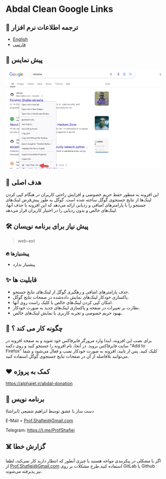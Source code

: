 # Abdal Clean Google Links

## 🎤 ترجمه اطلاعات نرم افزار
- [English](README.md)
- [فارسی](README.fa.md)

## 📸 پیش نمایس

<p align="center"><img src="scr.png?raw=true"></p>



## 💎 هدف اصلی
این افزونه به منظور حفظ حریم خصوصی و افزایش راحتی کاربران در هنگام کپی کردن لینک‌ها از نتایج جستجوی گوگل ساخته شده است. گوگل به طور پیش‌فرض لینک‌های جستجو را با پارامترهای اضافی و ردیابی ارائه می‌دهد که این افزونه با حذف آنها، لینک‌های خالص و بدون ردیابی را در اختیار کاربران قرار می‌دهد.


## 🛠️ پیش نیاز برای برنامه نویسان
> web-ext
 

### 🔥 پیشنیازها

- پیشنیاز ندارد

## ✨ قابلیت ها

* حذف پارامترهای اضافی و رهگیری گوگل از لینک‌های نتایج جستجو.
* پاکسازی خودکار لینک‌های نمایش داده‌شده در صفحات نتایج گوگل.
* امکان کپی کردن لینک‌های خالص با کلیک راست روی آنها.
* نظارت بر تغییرات در صفحه و پاکسازی لینک‌های جدید به صورت خودکار.
* بهبود حریم خصوصی و تجربه کاربری با نمایش لینک‌های خالص.

## 📝️ چگونه کار می کند ؟

برای نصب این افزونه، ابتدا وارد مرورگر فایرفاکس خود شوید و به صفحه افزونه در سایت فایرفاکس بروید. در آنجا، نام افزونه را جستجو کنید و روی دکمه "Add to Firefox" کلیک کنید. پس از تایید، افزونه به صورت خودکار نصب و فعال می‌شود و شما می‌توانید بلافاصله از آن در صفحات نتایج جستجوی گوگل استفاده کنید.

## ❤️ کمک به پروژه

https://alphajet.ir/abdal-donation

## 🤵 برنامه نویس
دست ساز با عشق توسط ابراهیم شفیعی (ابراشا)

E-Mail = Prof.Shafiei@Gmail.com

Telegram: https://t.me/ProfShafiei

## ☠️ گزارش خطا

اگر با مشکلی در پیکربندی مواجه هستید یا چیزی آنطور که انتظار دارید کار نمی‌کند، لطفا از Prof.Shafiei@Gmail.com استفاده کنید.طرح مشکلات بر روی  GitLab یا Github نیز پذیرفته می‌شوند.



